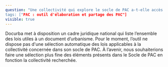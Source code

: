```yaml
---
question: "Une collectivité qui explore le socle de PAC a-t-elle accès à toutes les lois, même celles qui ne la concerne pas ? 
tags: ["PAC : outil d'élaboration et partage des PAC"]
visible: true
---
```


Docurba met à disposition un cadre juridique national qui liste l’ensemble des lois utiles à un document d’urbanisme. Pour le moment, l’outil ne dispose pas d'une sélection automatique des lois applicables à la collectivité concernée dans son socle de PAC.
À l’avenir, nous souhaiterions faire une sélection plus fine des éléments présents dans le Socle de PAC en fonction la collectivité recherchée. 
